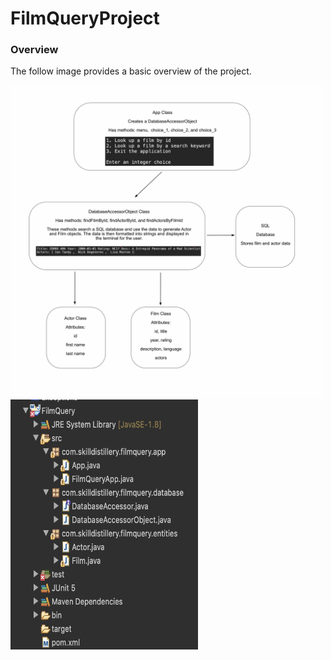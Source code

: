 # FilmQueryProject

### Overview

The follow image provides a basic overview of the project.

<img src="https://github.com/sgmerwin/FilmQueryProject/blob/master/sql_1_5_20.jpg" width="500" height="500">




<img src="https://github.com/sgmerwin/FilmQueryProject/blob/master/sql_proj_struct_1_5_20.png" width="300" height="400">
